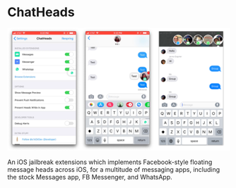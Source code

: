 # ChatHeads

![Chat Heads](../../img/chatheads.png)

An iOS jailbreak extensions which implements Facebook-style floating message heads across iOS, for a multitude of messaging apps, including the stock Messages app, FB Messenger, and WhatsApp.
